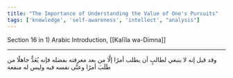 ```yaml
---
title: "The Importance of Understanding the Value of One's Pursuits"
tags: ['knowledge', 'self-awareness', 'intellect', "analysis"]
---
```


 Section 16 in 1) Arabic Introduction, [[Kalīla wa-Dimna]]

---
وقد قيل إنه لا ينبغي لطالبٍ أن يطلب أمرًا إلَّا من بعد معرفته بفضله فإنه يُعَدُّ جاهلًا من طَلَبَ أمرًا وعنَّى نفسه فيه وليس له منفعة
